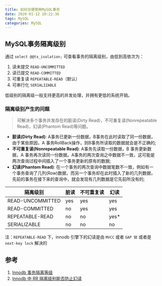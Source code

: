 ```yaml
---
title: 如何合理使用MySQL事务
date: 2020-01-12 10:22:36
tags: MySQL
categories: MySQL
---
```


## MySQL事务隔离级别

通过 `select @@tx_isolation;` 可查看事务的隔离级别，由低到高依次为：

1. 读未提交 `READ-UNCOMMITTED`
2. 读已提交 `READ-COMMITTED`
3. 可重复读 `REPEATABLE-READ`（默认）
4. 可串行化 `SERIALIZABLE`

低级别的隔离级一般支持更高的并发处理，并拥有更低的系统开销。

### 隔离级别产生的问题

> 可解决多个事务并发存在的脏读(Dirty Read)，不可重复读(Nonrepeatable Read)，幻读(Phantom Read)等问题。

* **脏读(Dirty Read)**: A事务已更新一份数据，B事务在此时读取了同一份数据，由于某些原因，A 事务RollBack操作，则B事务所读取的数据就会是不正确的;
* **不可重复读(Nonrepeatable Read)**: A事务先读取一份数据，B 事务更新数据，A 事务再次读同一份数据。A事务的两次查询之中数据不一致，这可能是两次查询过程中间插入了一个事务更新的原有的数据;
* **幻读(Phantom Read)**: 在一个事务的两次查询中数据笔数不一致，例如有一个事务查询了几列(Row)数据，而另一个事务却在此时插入了新的几列数据，先前的事务在接下来的查询中，就会发现有几列数据是它先前所没有的;


| 隔离级别         | 脏读 | 不可重复读 | 幻读 |
|------------------|------|------------|------|
| READ-UNCOMMITTED | yes  | yes        | yes  |
| READ-COMMITTED   | no   | yes        | yes  |
| REPEATABLE-READ  | no   | no         | yes* |
| SERIALIZABLE     | no   | no         | no   |

注：`REPEATABLE-READ` 下，innodb 引擎下的幻读是由 `MVCC` 或者 `GAP 锁` 或者是 `next-key lock` 解决的

## 参考

1. [Innodb 事务隔离等级](https://dev.mysql.com/doc/refman/5.7/en/innodb-transaction-isolation-levels.html)
2. [Innodb 中 RR 隔离级别能否防止幻读](https://github.com/Yhzhtk/note/issues/42)